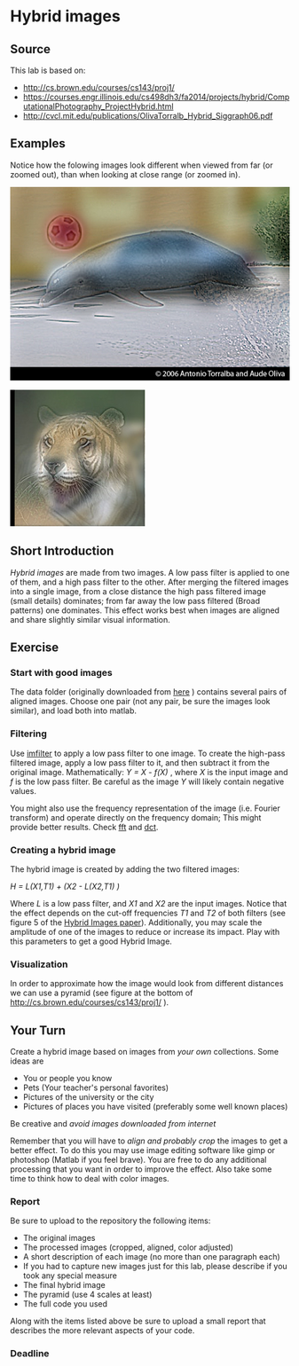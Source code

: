 # Hybrid images

## Source

This lab is based on:

- http://cs.brown.edu/courses/cs143/proj1/
- https://courses.engr.illinois.edu/cs498dh3/fa2014/projects/hybrid/ComputationalPhotography_ProjectHybrid.html
- http://cvcl.mit.edu/publications/OlivaTorralb_Hybrid_Siggraph06.pdf

## Examples

Notice how the folowing images look different when viewed from far (or zoomed out), than when looking at close range (or zoomed in).

![Dolphin - Car](DolphinCarHybrid.jpg)

![Jaguar - Tiger](JaguarTigerHybrid.jpg)


## Short Introduction

*Hybrid images* are made from two images. A low pass filter is applied to one of them, and a high pass filter to the other. After merging the filtered images into a single image, from a close distance the high pass filtered image (small details) dominates; from far away the low pass filtered (Broad patterns) one dominates. This effect works best when images are aligned and share slightly similar visual information.

## Exercise

### Start with good images 

The data folder (originally downloaded from [here](http://cs.brown.edu/courses/cs143/proj1/) ) contains several pairs of aligned images. Choose one pair (not any pair, be sure the images look similar), and load both  into matlab.

### Filtering

Use [imfilter](http://www.mathworks.com/help/images/ref/imfilter.html) to apply a low pass filter to one image.
To create the high-pass filtered image, apply a low pass filter to it, and then subtract it from the original image. Mathematically: *Y = X - f(X)* , where *X* is the input image and *f* is the low pass filter. Be careful as the image *Y* will likely contain negative values.

You might also use the frequency representation of the image (i.e. Fourier transform) and operate directly on the frequency domain; This might provide better results. Check [fft](http://www.mathworks.com/help/matlab/ref/fft2.html) and [dct](http://www.mathworks.com/help/images/ref/dct2.html).


### Creating a hybrid image

The hybrid image is created by adding the two filtered images:

*H = L(X1,T1) + (X2 - L(X2,T1) )*

Where *L* is a low pass filter, and *X1* and *X2* are the input images. Notice that the effect depends on the cut-off frequencies *T1* and *T2* of both filters (see figure 5 of the [Hybrid Images paper](http://cvcl.mit.edu/publications/OlivaTorralb_Hybrid_Siggraph06.pdf)). Additionally, you may scale the amplitude of one of the images to reduce or increase its impact. Play with this parameters to get a good Hybrid Image.

### Visualization

In order to approximate how the image would look from different distances we can use a pyramid (see figure at the bottom of http://cs.brown.edu/courses/cs143/proj1/ ).


## Your Turn

Create a hybrid image based on images from *your own* collections. Some ideas are

- You or people you know
- Pets (Your teacher's personal favorites)
- Pictures of the university or the city
- Pictures of places you have visited (preferably some well known places)

Be creative and *avoid images downloaded from internet*

Remember that you will have to *align and probably crop* the images to get a better effect. To do this you may use image editing software like gimp or photoshop (Matlab if you feel brave). You are free to do any additional processing that you want in order to improve the effect. Also take some time to think how to deal with color images.

### Report

Be sure to upload to the repository the following items:

- The original images
- The processed images (cropped, aligned, color adjusted)
- A short description of each image (no more than one paragraph each)
- If you had to capture new images just for this lab, please describe if you took any special measure
- The final hybrid image 
- The pyramid (use 4 scales at least)
- The full code you used 

Along with the items listed above be sure to upload a small report that describes the more relevant aspects of your code. 

### Deadline




